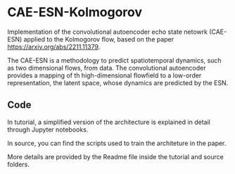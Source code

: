 # CAE-ESN-Kolmogorov
Implementation of the convolutional autoencoder echo state netowrk (CAE-ESN) applied to the Kolmogorov flow, based on the paper https://arxiv.org/abs/2211.11379.

The CAE-ESN is a methodology to predict spatiotemporal dynamics, such as two dimensional flows, from data. 
The convolutional autoencoder provides a mapping of th high-dimensional flowfield to a low-order representation, the latent space, whose dynamics are predicted by the ESN.


## Code
In tutorial, a simplified version of the architecture is explained in detail through Jupyter notebooks.

In source, you can find the scripts used to train the architeture in the paper.

More details are provided by the Readme file inside the tutorial and source folders.
